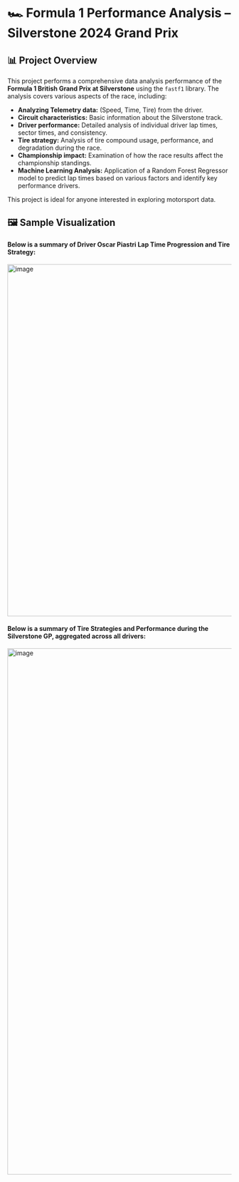 # 🏎️ Formula 1 Performance Analysis – Silverstone 2024 Grand Prix

## 📊 Project Overview

This project performs a comprehensive data analysis performance of the **Formula 1 British Grand Prix at Silverstone** using the `fastf1` library. The analysis covers various aspects of the race, including:

-   **Analyzing Telemetry data:** (Speed, Time, Tire) from the driver.
-   **Circuit characteristics:** Basic information about the Silverstone track.
-   **Driver performance:** Detailed analysis of individual driver lap times, sector times, and consistency.
-   **Tire strategy:** Analysis of tire compound usage, performance, and degradation during the race.
-   **Championship impact:** Examination of how the race results affect the championship standings.
-   **Machine Learning Analysis:** Application of a Random Forest Regressor model to predict lap times based on various factors and identify key performance drivers.

This project is ideal for anyone interested in exploring motorsport data.


## 🖼️ Sample Visualization
#### Below is a summary of Driver Oscar Piastri Lap Time Progression and Tire Strategy:

  <img width="1389" height="790" alt="image" src="https://github.com/user-attachments/assets/aa5168bb-a67b-4fc0-b848-4a9a651e6071" />


#### Below is a summary of Tire Strategies and Performance during the Silverstone GP, aggregated across all drivers:

  <img width="1589" height="1181" alt="image" src="https://github.com/user-attachments/assets/4c09adc8-5d41-44fb-95a7-192e8aa44b3d" />
